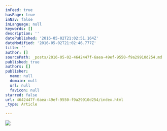 ```yaml
---
inFeed: true
hasPage: true
inNav: false
inLanguage: null
keywords: []
description: ''
datePublished: '2016-05-02T21:02:51.164Z'
dateModified: '2016-05-02T21:02:46.777Z'
title: ''
author: []
sourcePath: _posts/2016-05-02-4642447f-6aea-49ef-9550-f9a29910d254.md
published: true
authors: []
publisher:
  name: null
  domain: null
  url: null
  favicon: null
starred: false
url: 4642447f-6aea-49ef-9550-f9a29910d254/index.html
_type: Article

---
```

![](https://the-grid-user-content.s3-us-west-2.amazonaws.com/fa4642ba-a279-4956-bf0e-c46b81240db2.jpg)
